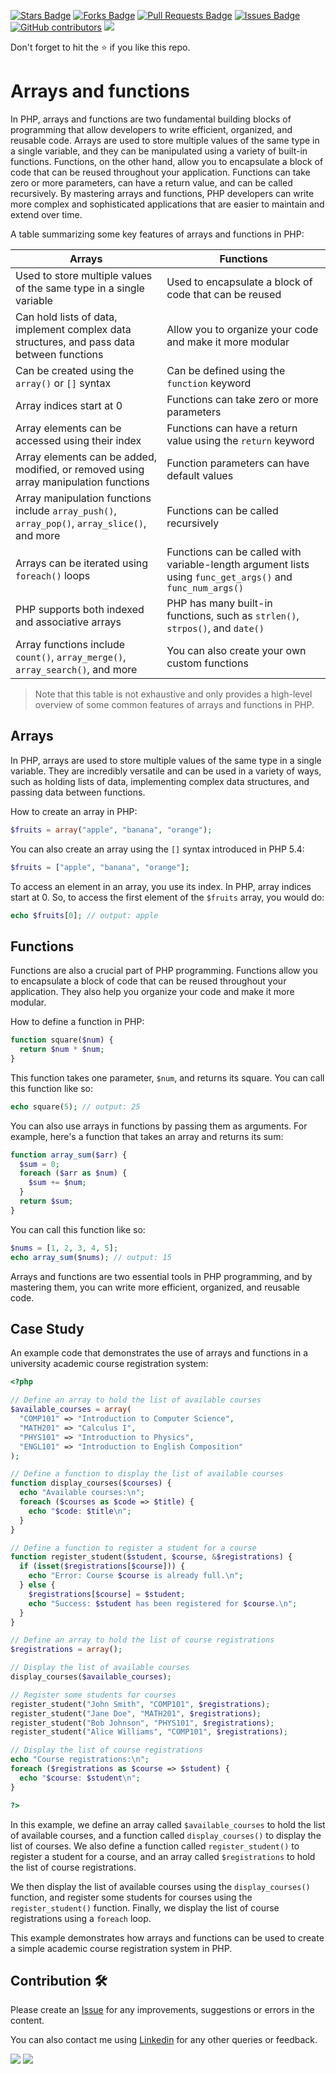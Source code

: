 <a href="https://github.com/drshahizan/learn-php/stargazers"><img src="https://img.shields.io/github/stars/drshahizan/learn-php" alt="Stars Badge"/></a>
<a href="https://github.com/drshahizan/learn-php/network/members"><img src="https://img.shields.io/github/forks/drshahizan/learn-php" alt="Forks Badge"/></a>
<a href="https://github.com/drshahizan/learn-php/pulls"><img src="https://img.shields.io/github/issues-pr/drshahizan/learn-php" alt="Pull Requests Badge"/></a>
<a href="https://github.com/drshahizan/learn-php/issues"><img src="https://img.shields.io/github/issues/drshahizan/learn-php" alt="Issues Badge"/></a>
<a href="https://github.com/drshahizan/learn-php/graphs/contributors"><img alt="GitHub contributors" src="https://img.shields.io/github/contributors/drshahizan/learn-php?color=2b9348"></a>
![](https://visitor-badge.glitch.me/badge?page_id=drshahizan/learn-php)

Don't forget to hit the :star: if you like this repo.

# Arrays and functions
In PHP, arrays and functions are two fundamental building blocks of programming that allow developers to write efficient, organized, and reusable code. Arrays are used to store multiple values of the same type in a single variable, and they can be manipulated using a variety of built-in functions. Functions, on the other hand, allow you to encapsulate a block of code that can be reused throughout your application. Functions can take zero or more parameters, can have a return value, and can be called recursively. By mastering arrays and functions, PHP developers can write more complex and sophisticated applications that are easier to maintain and extend over time.

A table summarizing some key features of arrays and functions in PHP:

| Arrays                                   | Functions                                             |
|------------------------------------------|-------------------------------------------------------|
| Used to store multiple values of the same type in a single variable | Used to encapsulate a block of code that can be reused |
| Can hold lists of data, implement complex data structures, and pass data between functions | Allow you to organize your code and make it more modular |
| Can be created using the `array()` or `[]` syntax | Can be defined using the `function` keyword |
| Array indices start at 0 | Functions can take zero or more parameters |
| Array elements can be accessed using their index | Functions can have a return value using the `return` keyword |
| Array elements can be added, modified, or removed using array manipulation functions | Function parameters can have default values |
| Array manipulation functions include `array_push()`, `array_pop()`, `array_slice()`, and more | Functions can be called recursively |
| Arrays can be iterated using `foreach()` loops | Functions can be called with variable-length argument lists using `func_get_args()` and `func_num_args()` |
| PHP supports both indexed and associative arrays | PHP has many built-in functions, such as `strlen()`, `strpos()`, and `date()` |
| Array functions include `count()`, `array_merge()`, `array_search()`, and more | You can also create your own custom functions |

> Note that this table is not exhaustive and only provides a high-level overview of some common features of arrays and functions in PHP.

## Arrays
In PHP, arrays are used to store multiple values of the same type in a single variable. They are incredibly versatile and can be used in a variety of ways, such as holding lists of data, implementing complex data structures, and passing data between functions.

How to create an array in PHP:

```php
$fruits = array("apple", "banana", "orange");
```

You can also create an array using the `[]` syntax introduced in PHP 5.4:

```php
$fruits = ["apple", "banana", "orange"];
```

To access an element in an array, you use its index. In PHP, array indices start at 0. So, to access the first element of the `$fruits` array, you would do:

```php
echo $fruits[0]; // output: apple
```
## Functions
Functions are also a crucial part of PHP programming. Functions allow you to encapsulate a block of code that can be reused throughout your application. They also help you organize your code and make it more modular.

How to define a function in PHP:

```php
function square($num) {
  return $num * $num;
}
```

This function takes one parameter, `$num`, and returns its square. You can call this function like so:

```php
echo square(5); // output: 25
```

You can also use arrays in functions by passing them as arguments. For example, here's a function that takes an array and returns its sum:

```php
function array_sum($arr) {
  $sum = 0;
  foreach ($arr as $num) {
    $sum += $num;
  }
  return $sum;
}
```

You can call this function like so:

```php
$nums = [1, 2, 3, 4, 5];
echo array_sum($nums); // output: 15
```

Arrays and functions are two essential tools in PHP programming, and by mastering them, you can write more efficient, organized, and reusable code.

## Case Study
An example code that demonstrates the use of arrays and functions in a university academic course registration system:

```php
<?php

// Define an array to hold the list of available courses
$available_courses = array(
  "COMP101" => "Introduction to Computer Science",
  "MATH201" => "Calculus I",
  "PHYS101" => "Introduction to Physics",
  "ENGL101" => "Introduction to English Composition"
);

// Define a function to display the list of available courses
function display_courses($courses) {
  echo "Available courses:\n";
  foreach ($courses as $code => $title) {
    echo "$code: $title\n";
  }
}

// Define a function to register a student for a course
function register_student($student, $course, &$registrations) {
  if (isset($registrations[$course])) {
    echo "Error: Course $course is already full.\n";
  } else {
    $registrations[$course] = $student;
    echo "Success: $student has been registered for $course.\n";
  }
}

// Define an array to hold the list of course registrations
$registrations = array();

// Display the list of available courses
display_courses($available_courses);

// Register some students for courses
register_student("John Smith", "COMP101", $registrations);
register_student("Jane Doe", "MATH201", $registrations);
register_student("Bob Johnson", "PHYS101", $registrations);
register_student("Alice Williams", "COMP101", $registrations);

// Display the list of course registrations
echo "Course registrations:\n";
foreach ($registrations as $course => $student) {
  echo "$course: $student\n";
}

?>
``` 

In this example, we define an array called `$available_courses` to hold the list of available courses, and a function called `display_courses()` to display the list of courses. We also define a function called `register_student()` to register a student for a course, and an array called `$registrations` to hold the list of course registrations.

We then display the list of available courses using the `display_courses()` function, and register some students for courses using the `register_student()` function. Finally, we display the list of course registrations using a `foreach` loop.

This example demonstrates how arrays and functions can be used to create a simple academic course registration system in PHP.

## Contribution 🛠️
Please create an [Issue](https://github.com/drshahizan/learn-php/issues) for any improvements, suggestions or errors in the content.

You can also contact me using [Linkedin](https://www.linkedin.com/in/drshahizan/) for any other queries or feedback.

![](https://komarev.com/ghpvc/?username=drshahizan&label=Views&color=0e75b6&style=flat)
![](https://hit.yhype.me/github/profile?user_id=81284918)

